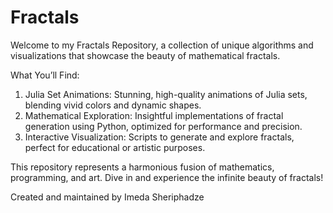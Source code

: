 # Fractals

Welcome to my Fractals Repository, a collection of unique algorithms and visualizations that showcase the beauty of mathematical fractals.

What You’ll Find:

1. Julia Set Animations: Stunning, high-quality animations of Julia sets, blending vivid colors and dynamic shapes.
2. Mathematical Exploration: Insightful implementations of fractal generation using Python, optimized for performance and precision.
3. Interactive Visualization: Scripts to generate and explore fractals, perfect for educational or artistic purposes.

This repository represents a harmonious fusion of mathematics, programming, and art. Dive in and experience the infinite beauty of fractals!

Created and maintained by Imeda Sheriphadze
